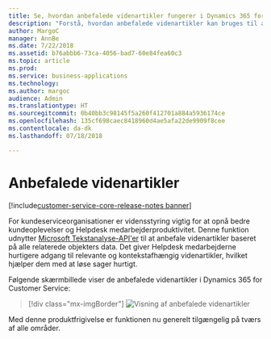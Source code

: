 ```yaml
---
title: Se, hvordan anbefalede videnartikler fungerer i Dynamics 365 for Customer Service
description: "Forstå, hvordan anbefalede videnartikler kan bruges til at forbedre kundeoplevelsen og Helpdesk medarbejdernes produktivitet"
author: MargoC
manager: AnnBe
ms.date: 7/22/2018
ms.assetid: b76abbb6-73ca-4056-bad7-60e84fea60c3
ms.topic: article
ms.prod: 
ms.service: business-applications
ms.technology: 
ms.author: margoc
audience: Admin
ms.translationtype: HT
ms.sourcegitcommit: 0b40bb3c98145f5a260f412701a884a5936174ce
ms.openlocfilehash: 135cf698caec8418960d4ae5afa22de9909f8cee
ms.contentlocale: da-dk
ms.lasthandoff: 07/18/2018

---
```

#  <a name="knowledge-article-recommendation"></a>Anbefalede videnartikler 

[!include[customer-service-core-release-notes banner](../../includes/customer-service-core-release-notes.md)]



For kundeserviceorganisationer er vidensstyring vigtig for at opnå bedre kundeoplevelser og Helpdesk medarbejderproduktivitet.  Denne funktion udnytter [Microsoft Tekstanalyse-API'er](https://azure.microsoft.com/en-in/services/cognitive-services/text-analytics/) til at anbefale videnartikler baseret på alle relaterede objekters data. Det giver Helpdesk medarbejderne hurtigere adgang til relevante og kontekstafhængig videnartikler, hvilket hjælper dem med at løse sager hurtigt.

Følgende skærmbillede viser de anbefalede videnartikler i Dynamics 365 for Customer Service: 

> [!div class="mx-imgBorder"]
> ![](media/knowledge-article-suggestion.png "Visning af anbefalede videnartikler")

Med denne produktfrigivelse er funktionen nu generelt tilgængelig på tværs af alle områder. 

